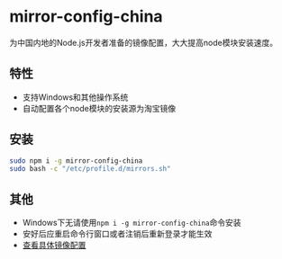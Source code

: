 mirror-config-china
===========

为中国内地的Node.js开发者准备的镜像配置，大大提高node模块安装速度。

## 特性
- 支持Windows和其他操作系统
- 自动配置各个node模块的安装源为淘宝镜像

## 安装

```bash
sudo npm i -g mirror-config-china
sudo bash -c "/etc/profile.d/mirrors.sh"
```

## 其他

- Windows下无请使用`npm i -g mirror-config-china`命令安装
- 安好后应重启命令行窗口或者注销后重新登录才能生效
- [查看具体镜像配置](lib/mirrors.js)
